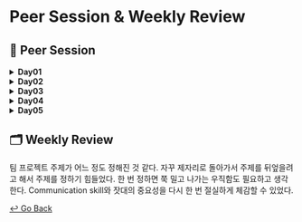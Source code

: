 # Peer Session & Weekly Review

## :handshake: ​Peer Session

<details>
  <summary><b> Day01 </b></summary>
  <div markdown="1">

- 사이드 프로젝트 주제 논의

- 모델 경량화 강의

  </div>
  </details>


<details>
  <summary><b> Day02 </b></summary>
  <div markdown="1">

- 대회 진행 사항 논의

- Docker 관련

- 프로젝트 주제 논의

  </div>
  </details>


<details>
  <summary><b> Day03 </b></summary>
  <div markdown="1">

- 주제 논의

  - 책 최저가, 수식, 라벨 텍, 가계부, 영수증, 등등
  
  </div>
  </details>


<details>
  <summary><b> Day04 </b></summary>
  <div markdown="1">
- 프로젝트 focus을 어디에 맞춰야 하는지

- OCR 주제 확정

- OCR 테스크 준비

  </div>
  </details>

<details>
  <summary><b> Day05 </b></summary>
  <div markdown="1">


- 주제 세부 확정

- 프로젝트 관련 세부사항 및 이슈 논의

  </div>
  </details>

## :card_index_dividers: Weekly Review

팀 프로젝트 주제가 어느 정도 정해진 것 같다. 자꾸 제자리로 돌아가서 주제를 뒤엎을려고 해서 주제를 정하기 힘들었다. 한 번 정하면 쭉 밀고 나가는 우직함도 필요하고 생각한다. Communication skill와 잣대의 중요성을 다시 한 번 절실하게 체감할 수 있었다. 



[↩️ Go Back](https://github.com/lisy0123/Boostcamp_AI_Tech)

